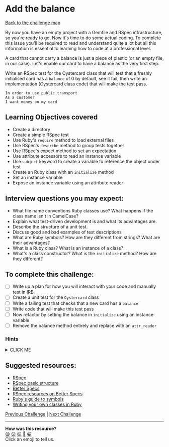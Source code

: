 # Add the balance

[Back to the challenge map](README.md)

By now you have an empty project with a Gemfile and RSpec infrastructure, so you're ready to go. Now it's time to do some actual coding. To complete this issue you'll be required to read and understand quite a lot but all this information is essential to learning how to code at a professional level.

A card that cannot carry a balance is just a piece of plastic (or an empty file, in our case). Let's enable our card to have a balance as the very first step.

Write an RSpec test for the Oystercard class that will test that a freshly initialised card has a `balance` of 0 by default, see it fail, then write an implementation (Oystercard class code) that will make the test pass.


```
In order to use public transport
As a customer
I want money on my card
```


## Learning Objectives covered
- Create a directory
- Create a simple RSpec test
- Use Ruby's `require` method to load external files
- Use RSpec's `describe` method to group tests together
- Use RSpec's expect method to set an expectation
- Use attribute accessors to read an instance variable
- Use `subject` keyword to create a variable to reference the object under test
- Create an Ruby class with an `initialize` method
- Set an instance variable
- Expose an instance variable using an attribute reader

## Interview questions you may expect:
- What file name conventions Ruby classes use? What happens if the class name isn't in CamelCase?
- Explain what test-driven development is and what its advantages are.
- Describe the structure of a unit test.
- Discuss good and bad examples of test descriptions
- What are Ruby symbols? How are they different from strings? What are their advantages?
- What is a Ruby class? What is an instance of a class?
- What's a class constructor? What is the `initialize` method? How are they different?

## To complete this challenge:
- [ ] Write up a plan for how you will interact with your code and manually test in IRB.
- [ ] Create a unit test for the `Oystercard` class
- [ ] Write a failing test that checks that a new card has a `balance`
- [ ] Write code that will make this test pass
- [ ] Now refactor by setting the balance in `initialize` using an instance variable
- [ ] Remove the balance method entirely and replace with an `attr_reader`

### Hints
<details><summary>CLICK ME</summary>
  <ul>
    <li>Once again, there's nothing required in this challenge that you haven't covered previously! However, try to take your time and ensure that you really understand what you're doing at each step. Talk it through with your pair partner.</li>
    <li>You may want to start your TDD process with a `responds_to` test. This is a great first step, but try to replace it with a more rigorous test before moving on.</li>
    <li>Once your tests passes, don't forget to refactor!</li>
  </ul>
</details>

## Suggested resources:
- [RSpec](http://rspec.info/)
- [RSpec basic structure](https://www.relishapp.com/rspec/rspec-core/v/3-3/docs/example-groups/basic-structure-describe-it)
- [Better Specs](http://betterspecs.org/)
- [RSpec resources on Better Specs](http://betterspecs.org/#resources)
- [Ruby's guide to symbols](http://www.troubleshooters.com/codecorn/ruby/symbols.htm)
- [Writing your own classes in Ruby](http://rubylearning.com/satishtalim/writing_our_own_class_in_ruby.html)

[Previous Challenge](03_debugging.md) | [Next Challenge](05_top_up.md)

<!-- BEGIN GENERATED SECTION DO NOT EDIT -->

---

**How was this resource?**  
[😫](https://airtable.com/shrUJ3t7KLMqVRFKR?prefill_Repository=makersacademy/course&prefill_File=oystercard_fast_track/04_adding_balance.md&prefill_Sentiment=😫) [😕](https://airtable.com/shrUJ3t7KLMqVRFKR?prefill_Repository=makersacademy/course&prefill_File=oystercard_fast_track/04_adding_balance.md&prefill_Sentiment=😕) [😐](https://airtable.com/shrUJ3t7KLMqVRFKR?prefill_Repository=makersacademy/course&prefill_File=oystercard_fast_track/04_adding_balance.md&prefill_Sentiment=😐) [🙂](https://airtable.com/shrUJ3t7KLMqVRFKR?prefill_Repository=makersacademy/course&prefill_File=oystercard_fast_track/04_adding_balance.md&prefill_Sentiment=🙂) [😀](https://airtable.com/shrUJ3t7KLMqVRFKR?prefill_Repository=makersacademy/course&prefill_File=oystercard_fast_track/04_adding_balance.md&prefill_Sentiment=😀)  
Click an emoji to tell us.

<!-- END GENERATED SECTION DO NOT EDIT -->
